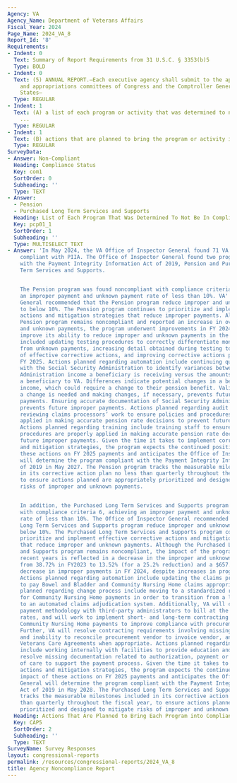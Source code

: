```yaml
---
Agency: VA
Agency_Name: Department of Veterans Affairs
Fiscal_Year: 2024
Page_Name: 2024_VA_8
Report_Id: '8'
Requirements:
- Indent: 0
  Text: Summary of Report Requirements from 31 U.S.C. § 3353(b)5
  Type: BOLD
- Indent: 0
  Text: (5) ANNUAL REPORT.—Each executive agency shall submit to the appropriate authorizing
    and appropriations committees of Congress and the Comptroller General of the United
    States—
  Type: REGULAR
- Indent: 1
  Text: (A) a list of each program or activity that was determined to not be in compliance
    ...
  Type: REGULAR
- Indent: 1
  Text: (B) actions that are planned to bring the program or activity into compliance.
  Type: REGULAR
SurveyData:
- Answer: Non-Compliant
  Heading: Compliance Status
  Key: com1
  SortOrder: 0
  Subheading: ''
  Type: TEXT
- Answer:
  - Pension
  - Purchased Long Term Services and Supports
  Heading: List of Each Program That Was Determined To Not Be In Compliance
  Key: pcp01_1
  SortOrder: 1
  Subheading: ''
  Type: MULTISELECT_TEXT
- Answer: 'In May 2024, the VA Office of Inspector General found 71 VA programs fully
    compliant with PIIA. The Office of Inspector General found two programs noncompliant
    with the Payment Integrity Information Act of 2019, Pension and Purchased Long
    Term Services and Supports.


    The Pension program was found noncompliant with compliance criteria 6, achieving
    an improper payment and unknown payment rate of less than 10%. VA''s Inspector
    General recommended that the Pension program reduce improper and unknown payments
    to below 10%. The Pension program continues to prioritize and implement corrective
    actions and mitigation strategies that reduce improper payments. Although the
    Pension program remains noncompliant and reported an increase in overall improper
    and unknown payments, the program underwent improvements in FY 2024 that will
    improve its ability to reduce improper and unknown payments in the future. This
    included updating testing procedures to correctly differentiate monetary loss
    from unknown payments, increasing detail obtained during testing to improve development
    of effective corrective actions, and improving corrective actions planned for
    FY 2025. Actions planned regarding automation include continuing quarterly matches
    with the Social Security Administration to identify variances between Social Security
    Administration income a beneficiary is receiving versus the amounts reported by
    a beneficiary to VA. Differences indicate potential changes in a beneficiary’s
    income, which could require a change to their pension benefit. Validating whether
    a change is needed and making changes, if necessary, prevents future improper
    payments. Ensuring accurate documentation of Social Security Administration income
    prevents future improper payments. Actions planned regarding audit include randomly
    reviewing claims processors’ work to ensure policies and procedures are properly
    applied in making accurate pension rate decisions to prevent future improper payments.
    Actions planned regarding training include training staff to ensure policies and
    procedures are properly applied in making accurate pension rate decision to prevent
    future improper payments. Given the time it takes to implement corrective actions
    and mitigation strategies, the program expects the continued positive impact of
    these actions on FY 2025 payments and anticipates the Office of Inspector General
    will determine the program compliant with the Payment Integrity Information Act
    of 2019 in May 2027. The Pension program tracks the measurable milestones included
    in its corrective action plan no less than quarterly throughout the fiscal year,
    to ensure actions planned are appropriately prioritized and designed to mitigate
    risks of improper and unknown payments.


    In addition, the Purchased Long Term Services and Supports program was found noncompliant
    with compliance criteria 6, achieving an improper payment and unknown payment
    rate of less than 10%. The Office of Inspector General recommended that the Purchased
    Long Term Services and Supports program reduce improper and unknown payments to
    below 10%. The Purchased Long Term Services and Supports program continues to
    prioritize and implement effective corrective actions and mitigation strategies
    that reduce improper and unknown payments. Although the Purchased Long Term Services
    and Supports program remains noncompliant, the impact of the program changes in
    recent years is reflected in a decrease in the improper and unknown payment rate
    from 38.72% in FY2023 to 13.52% (for a 25.2% reduction) and a $657.90 million
    decrease in improper payments in FY 2024, despite increases in program spending.
    Actions planned regarding automation include updating the claims processing system
    to pay Bowel and Bladder and Community Nursing Home claims appropriately. Actions
    planned regarding change process include moving to a standardized rate schedule
    for Community Nursing Home payments in order to transition from a legacy system
    to an automated claims adjudication system. Additionally, VA will continue clarifying
    payment methodology with third-party administrators to bill at the correct allowable
    rates, and will work to implement short- and long-term contracting options for
    Community Nursing Home payments to improve compliance with procurement requirements.
    Further, VA will resolve contracting requirements involving missing signatures
    and inability to reconcile procurement vendor to invoice vendor, and will establish
    Veterans Care Agreements when appropriate. Actions planned regarding training
    include working internally with facilities to provide education and training to
    resolve missing documentation related to authorization, payment or Veteran level
    of care to support the payment process. Given the time it takes to implement corrective
    actions and mitigation strategies, the program expects the continued positive
    impact of these actions on FY 2025 payments and anticipates the Office of Inspector
    General will determine the program compliant with the Payment Integrity Information
    Act of 2019 in May 2028. The Purchased Long Term Services and Supports program
    tracks the measurable milestones included in its corrective action plan no less
    than quarterly throughout the fiscal year, to ensure actions planned are appropriately
    prioritized and designed to mitigate risks of improper and unknown payments.'
  Heading: Actions That Are Planned to Bring Each Program into Compliance
  Key: CAP5
  SortOrder: 2
  Subheading: ''
  Type: TEXT
SurveyName: Survey Responses
layout: congressional-reports
permalink: /resources/congressional-reports/2024_VA_8
title: Agency Noncompliance Report
---
```

